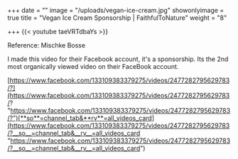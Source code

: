 +++
date = ""
image = "/uploads/vegan-ice-cream.jpg"
showonlyimage = true
title = "Vegan Ice Cream Sponsorship | FaithfulToNature"
weight = "8"

+++
{{< youtube taeVRTdbaYs >}}

Reference: Mischke Bosse

I made this video for their Facebook account, it's a sponsorship. Its the 2nd most organically viewed video on their FaceBook account.

[https://www.facebook.com/133109383379275/videos/2477282795629783/?](https://www.facebook.com/133109383379275/videos/2477282795629783/? "https://www.facebook.com/133109383379275/videos/2477282795629783/?")[**so**=channel_tab&**rv**=all_videos_card](https://www.facebook.com/133109383379275/videos/2477282795629783/?__so__=channel_tab&__rv__=all_videos_card "https://www.facebook.com/133109383379275/videos/2477282795629783/?__so__=channel_tab&__rv__=all_videos_card")